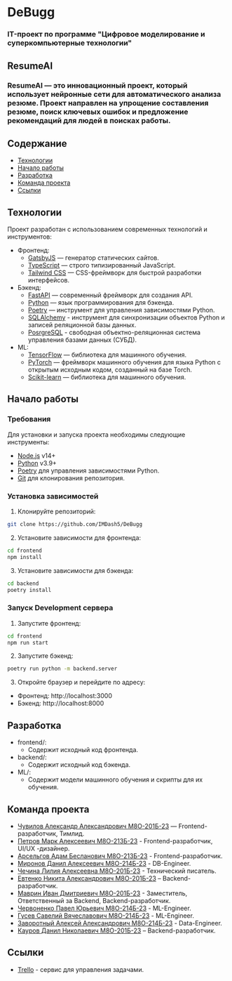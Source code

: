 # DeBugg
### IT-проект по программе "Цифровое моделирование и суперкомпьютерные технологии"
## ResumeAI
### ResumeAI — это инновационный проект, который использует нейронные сети для автоматического анализа резюме. Проект направлен на упрощение составления резюме, поиск ключевых ошибок и предложение рекомендаций для людей в поисках работы.
## Содержание
- [Технологии](#технологии)
- [Начало работы](#начало-работы)
- [Разработка](#разработка)
- [Команда проекта](#команда-проекта)
- [Ссылки](#ссылки)

## Технологии
Проект разработан с использованием современных технологий и инструментов:

- Фронтенд:
    - [GatsbyJS](https://www.gatsbyjs.com/) — генератор статических сайтов.
    - [TypeScript](https://www.typescriptlang.org/) — строго типизированный JavaScript.
    - [Tailwind CSS](https://tailwindcss.com/) — CSS-фреймворк для быстрой разработки интерфейсов.
- Бэкенд:
    - [FastAPI](https://fastapi.tiangolo.com) — современный фреймворк для создания API.
    - [Python](https://www.python.org/) — язык программирования для бэкенда.
    - [Poetry](https://python-poetry.org/) — инструмент для управления зависимостями Python.
    - [SQLAlchemy](https://www.sqlalchemy.org) - инструмент для синхронизации объектов Python и записей реляционной базы данных.
    - [PosrgreSQL](https://www.postgresql.org) - свободная объектно-реляционная система управления базами данных (СУБД).
- ML:
    - [TensorFlow](https://www.tensorflow.org/) — библиотека для машинного обучения.
    - [PyTorch]() — фреймворк машинного обучения для языка Python с открытым исходным кодом, созданный на базе Torch.
    - [Scikit-learn](https://scikit-learn.org/) — библиотека для машинного обучения.

## Начало работы
### Требования

Для установки и запуска проекта необходимы следующие инструменты:

- [Node.js](https://nodejs.org/) v14+
- [Python](https://www.python.org/) v3.9+
- [Poetry](https://python-poetry.org/) для управления зависимостями Python.
- [Git](https://git-scm.com/) для клонирования репозитория.

### Установка зависимостей
1. Клонируйте репозиторий:
```sh
git clone https://github.com/IMDash5/DeBugg
```
2. Установите зависимости для фронтенда:
```sh
cd frontend
npm install
```
3. Установите зависимости для бэкенда:
```sh
cd backend
poetry install
```
### Запуск Development сервера
1. Запустите фронтенд:
```sh
cd frontend
npm run start
```
2. Запустите бэкенд:
```sh
poetry run python -m backend.server
```
3. Откройте браузер и перейдите по адресу:
- Фронтенд: http://localhost:3000
- Бэкенд: http://localhost:8000
## Разработка
- frontend/:
    - Содержит исходный код фронтенда.
- backend/:
    - Содержит исходный код бэкенда.
- ML/:
    - Содержит модели машинного обучения и скрипты для их обучения.
## Команда проекта
- [Чувилов Александр Александрович М8О-201Б-23](https://github.com/CHUVISS) — Frontеnd-разработчик, Тимлид.
- [Петров Марк Алексеевич М8О-213Б-23](https://github.com/Mark-Petrov) - Frontеnd-разработчик, UI/UX -дизайнер.
- [Арсельгов Адам Бесланович М8О-213Б-23](https://github.com/adamarselgov2609) - Frontеnd-разработчик.
- [Миронов Данил Алексеевич М8О-214Б-23](https://github.com/al1vel) - DB-Engineer.
- [Чечина Лилия Алексеевна М8О-201Б-23](https://github.com/Lilia-Chechina) - Технический писатель.
- [Евтенко Никита Александрович М8О-201Б-23](https://github.com/Neochiter22) – Backend-разработчик.
- [Маврин Иван Дмитриевич М8О-201Б-23](https://github.com/IMDash5) - Заместитель, Ответственный за Backend, Backend-разработчик.
- [Червоненко Павел Юрьевич М8О-214Б-23](https://github.com/pavelchervonenko) - ML-Engineer.
- [Гусев Савелий Вячеславович М8О-214Б-23](https://github.com/guse95) - ML-Engineer.
- [Заворотный Алексей Александрович М8О-214Б-23](https://github.com/AlekseiZavorotnyi) - Data-Engineer.
- [Кауров Данил Николаевич М8О-201Б-23](https://github.com/KaurDanil) – Backend-разработчик.

## Ссылки
- [Trello](https://trello.com/b/BPCEQxoc/debugg-gpt) -  сервис для управления задачами.
